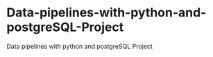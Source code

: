 # Data-pipelines-with-python-and-postgreSQL-Project
Data pipelines with python and postgreSQL Project
